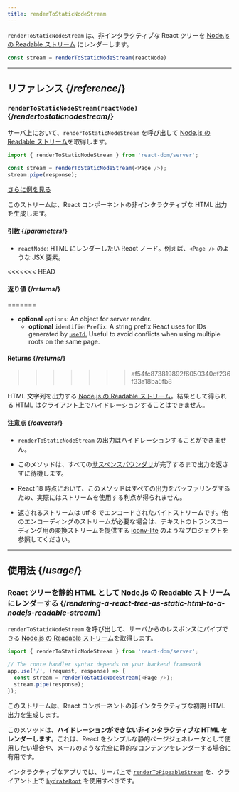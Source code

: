 ```yaml
---
title: renderToStaticNodeStream
---
```


<Intro>

`renderToStaticNodeStream` は、非インタラクティブな React ツリーを [Node.js の Readable ストリーム](https://nodejs.org/api/stream.html#readable-streams) にレンダーします。

```js
const stream = renderToStaticNodeStream(reactNode)
```

</Intro>

<InlineToc />

---

## リファレンス {/*reference*/}

### `renderToStaticNodeStream(reactNode)` {/*rendertostaticnodestream*/}

サーバ上において、`renderToStaticNodeStream` を呼び出して [Node.js の Readable ストリーム](https://nodejs.org/api/stream.html#readable-streams)を取得します。

```js
import { renderToStaticNodeStream } from 'react-dom/server';

const stream = renderToStaticNodeStream(<Page />);
stream.pipe(response);
```

[さらに例を見る](#usage)

このストリームは、React コンポーネントの非インタラクティブな HTML 出力を生成します。

#### 引数 {/*parameters*/}

* `reactNode`: HTML にレンダーしたい React ノード。例えば、`<Page />` のような JSX 要素。

<<<<<<< HEAD
#### 返り値 {/*returns*/}
=======
* **optional** `options`: An object for server render.
  * **optional** `identifierPrefix`: A string prefix React uses for IDs generated by [`useId`.](/reference/react/useId) Useful to avoid conflicts when using multiple roots on the same page.

#### Returns {/*returns*/}
>>>>>>> af54fc873819892f6050340df236f33a18ba5fb8

HTML 文字列を出力する [Node.js の Readable ストリーム](https://nodejs.org/api/stream.html#readable-streams)。結果として得られる HTML はクライアント上でハイドレーションすることはできません。

#### 注意点 {/*caveats*/}

* `renderToStaticNodeStream` の出力はハイドレーションすることができません。

* このメソッドは、すべての[サスペンスバウンダリ](/reference/react/Suspense)が完了するまで出力を返さずに待機します。

* React 18 時点において、このメソッドはすべての出力をバッファリングするため、実際にはストリームを使用する利点が得られません。

* 返されるストリームは utf-8 でエンコードされたバイトストリームです。他のエンコーディングのストリームが必要な場合は、テキストのトランスコーディング用の変換ストリームを提供する [iconv-lite](https://www.npmjs.com/package/iconv-lite) のようなプロジェクトを参照してください。

---

## 使用法 {/*usage*/}

### React ツリーを静的 HTML として Node.js の Readable ストリームにレンダーする {/*rendering-a-react-tree-as-static-html-to-a-nodejs-readable-stream*/}

`renderToStaticNodeStream` を呼び出して、サーバからのレスポンスにパイプできる [Node.js の Readable ストリーム](https://nodejs.org/api/stream.html#readable-streams)を取得します。

```js {5-6}
import { renderToStaticNodeStream } from 'react-dom/server';

// The route handler syntax depends on your backend framework
app.use('/', (request, response) => {
  const stream = renderToStaticNodeStream(<Page />);
  stream.pipe(response);
});
```

このストリームは、React コンポーネントの非インタラクティブな初期 HTML 出力を生成します。

<Pitfall>

このメソッドは、**ハイドレーションができない非インタラクティブな HTML をレンダーします**。これは、React をシンプルな静的ページジェネレータとして使用したい場合や、メールのような完全に静的なコンテンツをレンダーする場合に有用です。

インタラクティブなアプリでは、サーバ上で [`renderToPipeableStream`](/reference/react-dom/server/renderToPipeableStream) を、クライアント上で [`hydrateRoot`](/reference/react-dom/client/hydrateRoot) を使用すべきです。

</Pitfall>
